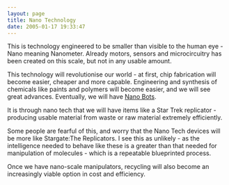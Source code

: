 ```yaml
---
layout: page
title: Nano Technology
date: 2005-01-17 19:33:47
---
```

This is technology engineered to be smaller than visible to the human eye - Nano meaning Nanometer. Already motors, sensors and microcircuitry has been created on this scale, but not in any usable amount.

This technology will revolutionise our world - at first, chip fabrication will become easier, cheaper and more capable. Engineering and synthesis of chemicals like paints and polymers will become easier, and we will see great advances. Eventually, we will have [Nano Bots](/wiki/nano_bots.html "Microscopic or").

It is through nano tech that we will have items like a Star Trek replicator - producing usable material from waste or raw material extremely efficiently.

Some people are fearful of this, and worry that the Nano Tech devices will be more like Stargate:The Replicators. I see this as unlikely - as the intelligence needed to behave like these is a greater than that needed for manipulation of molecules - which is a repeatable blueprinted process.

Once we have nano-scale manipulators, recycling will also become an increasingly viable option in cost and efficiency.
